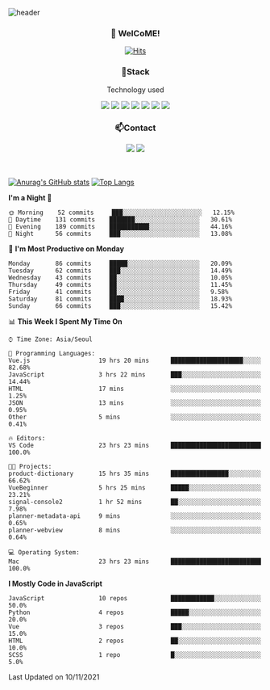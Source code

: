 ![header](https://capsule-render.vercel.app/api?type=waving&color=gradient&height=200&text=Kyungjoon&fontAlign=70&fontAlignY=40&animation=twinkling)

<h3 align="center">👋 WelCoME!</h3>

<div align=center>
  
[![Hits](https://hits.seeyoufarm.com/api/count/incr/badge.svg?url=https%3A%2F%2Fgithub.com%2Fuvula6921&count_bg=%2322BAC9&title_bg=%23827F7F&icon=iconify.svg&icon_color=%2325A27F&title=visits&edge_flat=false)](https://hits.seeyoufarm.com)
  
</div>
<h3 align="center">📌Stack</h3>
<p align="center">Technology used</p>
<div align="center"><img src="https://img.shields.io/badge/HTML5-E34F26?style=flat-square&logo=HTML5&logoColor=white"></img> <img src="https://img.shields.io/badge/CSS3-0A84FF?style=flat-square&logo=CSS3&logoColor=white"></img> <img src="https://img.shields.io/badge/JavaScript-FFCD11?style=flat-square&logo=JavaScript&logoColor=white"></img> <img src="https://img.shields.io/badge/React-00BCF6?style=flat-square&logo=React&logoColor=white"></img> <img src="https://img.shields.io/badge/jQuery-3655FF?style=flat-square&logo=jQuery&logoColor=white"></img> <img src="https://img.shields.io/badge/Ruby-E0115F?style=flat-square&logo=Ruby&logoColor=white"></img> <img src="https://img.shields.io/badge/Python-4B8BBE?style=flat-square&logo=Python&logoColor=white"></img></div>

<h3 align="center">📫Contact</h3>
<div align="center"><a href="https://velog.io/@uvula6921/"><img src="https://img.shields.io/badge/Blog-20c997?style=flat-square&logo=V&logoColor=white"/></a> <a href="pkj6921@gmail.com"><img src="https://img.shields.io/badge/Gmail-EA4335?style=flat-square&logo=Gmail&logoColor=white"/></a></div>
<br>
<br>

[![Anurag's GitHub stats](https://github-readme-stats.vercel.app/api?username=uvula6921&hide=stars,issues&show_icons=true&count_private=true&theme=tokyonight)](https://github.com/anuraghazra/github-readme-stats)
[![Top Langs](https://github-readme-stats.vercel.app/api/top-langs/?username=uvula6921&hide=css,jupyter%20notebook,html&exclude_repo=uvula6921,uvula6921.github.io&layout=compact&langs_count=8)](https://github.com/anuraghazra/github-readme-stats)

<!--START_SECTION:waka-->
**I'm a Night 🦉** 

```text
🌞 Morning    52 commits     ███░░░░░░░░░░░░░░░░░░░░░░   12.15% 
🌆 Daytime    131 commits    ███████░░░░░░░░░░░░░░░░░░   30.61% 
🌃 Evening    189 commits    ███████████░░░░░░░░░░░░░░   44.16% 
🌙 Night      56 commits     ███░░░░░░░░░░░░░░░░░░░░░░   13.08%

```
📅 **I'm Most Productive on Monday** 

```text
Monday       86 commits     █████░░░░░░░░░░░░░░░░░░░░   20.09% 
Tuesday      62 commits     ███░░░░░░░░░░░░░░░░░░░░░░   14.49% 
Wednesday    43 commits     ██░░░░░░░░░░░░░░░░░░░░░░░   10.05% 
Thursday     49 commits     ██░░░░░░░░░░░░░░░░░░░░░░░   11.45% 
Friday       41 commits     ██░░░░░░░░░░░░░░░░░░░░░░░   9.58% 
Saturday     81 commits     ████░░░░░░░░░░░░░░░░░░░░░   18.93% 
Sunday       66 commits     ███░░░░░░░░░░░░░░░░░░░░░░   15.42%

```


📊 **This Week I Spent My Time On** 

```text
⌚︎ Time Zone: Asia/Seoul

💬 Programming Languages: 
Vue.js                   19 hrs 20 mins      ████████████████████░░░░░   82.68% 
JavaScript               3 hrs 22 mins       ███░░░░░░░░░░░░░░░░░░░░░░   14.44% 
HTML                     17 mins             ░░░░░░░░░░░░░░░░░░░░░░░░░   1.25% 
JSON                     13 mins             ░░░░░░░░░░░░░░░░░░░░░░░░░   0.95% 
Other                    5 mins              ░░░░░░░░░░░░░░░░░░░░░░░░░   0.41%

🔥 Editors: 
VS Code                  23 hrs 23 mins      █████████████████████████   100.0%

🐱‍💻 Projects: 
product-dictionary       15 hrs 35 mins      ████████████████░░░░░░░░░   66.62% 
VueBeginner              5 hrs 25 mins       █████░░░░░░░░░░░░░░░░░░░░   23.21% 
signal-console2          1 hr 52 mins        ██░░░░░░░░░░░░░░░░░░░░░░░   7.98% 
planner-metadata-api     9 mins              ░░░░░░░░░░░░░░░░░░░░░░░░░   0.65% 
planner-webview          8 mins              ░░░░░░░░░░░░░░░░░░░░░░░░░   0.64%

💻 Operating System: 
Mac                      23 hrs 23 mins      █████████████████████████   100.0%

```

**I Mostly Code in JavaScript** 

```text
JavaScript               10 repos            ████████████░░░░░░░░░░░░░   50.0% 
Python                   4 repos             █████░░░░░░░░░░░░░░░░░░░░   20.0% 
Vue                      3 repos             ███░░░░░░░░░░░░░░░░░░░░░░   15.0% 
HTML                     2 repos             ██░░░░░░░░░░░░░░░░░░░░░░░   10.0% 
SCSS                     1 repo              █░░░░░░░░░░░░░░░░░░░░░░░░   5.0%

```



 Last Updated on 10/11/2021
<!--END_SECTION:waka-->
